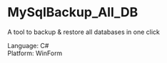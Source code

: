 # MySqlBackup_All_DB
A tool to backup &amp; restore all databases in one click

Language: C#<br />
Platform: WinForm

